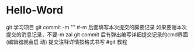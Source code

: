 # Hello-Word
git 学习项目
git commit -m "" #-m 后面填写本次提交的脚要记录
如果要谢本次提交的消息记录，不要-m zai git commit 后有弹出编写详细提交记录的cmd界面(编辑器就会启
动)
提交注释详情按格式书写
#git 教程